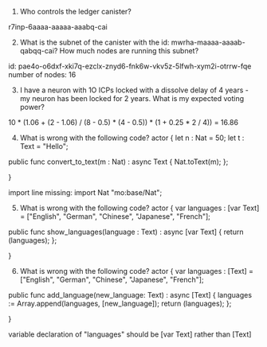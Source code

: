 1. Who controls the ledger canister?

r7inp-6aaaa-aaaaa-aaabq-cai


2. What is the subnet of the canister with the id: mwrha-maaaa-aaaab-qabqq-cai? How much nodes are running this subnet?

id: pae4o-o6dxf-xki7q-ezclx-znyd6-fnk6w-vkv5z-5lfwh-xym2i-otrrw-fqe
number of nodes: 16


3. I have a neuron with 1O ICPs locked with a dissolve delay of 4 years - my neuron has been locked for 2 years. What is my expected voting power?

10 * (1.06 + (2 - 1.06) / (8 - 0.5) * (4 - 0.5)) * (1 + 0.25 * 2 / 4)) = 16.86


4. What is wrong with the following code?
actor {
  let n : Nat = 50;
  let t : Text = "Hello";

  public func convert_to_text(m : Nat) : async Text {
    Nat.toText(m);
  };
 
}

import line missing:
    import Nat "mo:base/Nat";


5. What is wrong with the following code?
actor {
  var languages : [var Text] = ["English", "German", "Chinese", "Japanese", "French"];

  public func show_languages(language : Text) : async [var Text] {
    return (languages);
  };
 
}

6. What is wrong with the following code?
actor {
  var languages : [Text] = ["English", "German", "Chinese", "Japanese", "French"];

  public func add_language(new_language: Text) : async [Text] {
    languages := Array.append<Text>(languages, [new_language]);
    return (languages);
  };
 
}

variable declaration of "languages" should be [var Text] rather than [Text]

